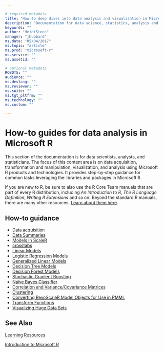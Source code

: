 ```yaml
---

# required metadata
title: "How-to deep dives into data analysis and visualization in Microsoft R"
description: "Documentation for data science, statistics, analysis and visualization using Microsoft R libraries and tools."
keywords: ""
author: "HeidiSteen"
manager: "jhubbard"
ms.date: "05/04/2017"
ms.topic: "article"
ms.prod: "microsoft-r"
ms.service: ""
ms.assetid: ""

# optional metadata
ROBOTS: ""
audience: ""
ms.devlang: ""
ms.reviewer: ""
ms.suite: ""
ms.tgt_pltfrm: ""
ms.technology: ""
ms.custom: ""

---
```


# How-to guides for data analysis in Microsoft R

This section of the documentation is for data scientists, analysts, and statisticians. The focus of this content area is on data acquisition, transformation and manipulation, visualization, and analysis using Microsoft R products and technologies. It provides step-by-step guidance for common tasks leveraging the libraries and packages in Microsoft R.

If you are new to R, be sure to also use the R Core Team manuals that are part of every R distribution, including *An Introduction to R*, *The R Language Definition*, *Writing R Extensions* and so on. Beyond the standard R manuals, there are many other resources. [Learn about them here](../microsoft-r-more-resources.md).

## How-to guidance

* [Data acquisition](../scaler-user-guide-data-import.md)
* [Data Summaries](../scaler-user-guide-data-summaries.md)
* [Models in ScaleR](../scaler-user-guide-models.md)
* [crosstabs](how-to-revoscaler-crosstabs.md)
* [Linear Models](../scaler-user-guide-linear-model.md)
* [Logistic Regression Models](../scaler-user-guide-logistic-regression.md)
* [Generalized Linear Models](../scaler-user-guide-generalized-linear-model.md)
* [Decision Tree Models](../scaler-user-guide-decision-tree.md)
* [Decision Forest Models](../scaler-user-guide-decision-forest.md)
* [Stochastic Gradient Boosting](how-to-revoscaler-boosting.md)
* [Naïve Bayes Classifier](../scaler-user-guide-naive-bayes.md)
* [Correlation and Variance/Covariance Matrices](how-to-revoscaler-covcor.md)
* [Clustering](how-to-revoscaler-cluster.md)
* [Converting RevoScaleR Model Objects for Use in PMML](how-to-developer-pmml.md)
* [Transform Functions](concept-what-is-data-transformations.md)
* [Visualizing Huge Data Sets](../scaler-user-guide-visualize-huge-data-sets.md)

## See Also

[Learning Resources](../microsoft-r-more-resources.md)

[Introduction to Microsoft R](../microsoft-r-getting-started.md)
